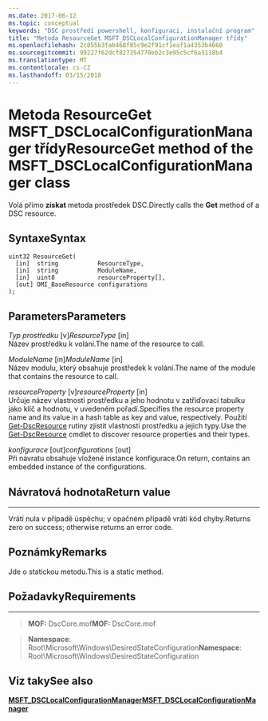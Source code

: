```yaml
---
ms.date: 2017-06-12
ms.topic: conceptual
keywords: "DSC prostředí powershell, konfiguraci, instalační program"
title: "Metoda ResourceGet MSFT_DSCLocalConfigurationManager třídy"
ms.openlocfilehash: 2c055b3fab468f85c9e2f91cf1eaf1a4353b4660
ms.sourcegitcommit: 99227f62dcf827354770eb2c3e95c5cf6a3118b4
ms.translationtype: MT
ms.contentlocale: cs-CZ
ms.lasthandoff: 03/15/2018
---
```

# <a name="resourceget-method-of-the-msftdsclocalconfigurationmanager-class"></a><span data-ttu-id="f8adc-103">Metoda ResourceGet MSFT_DSCLocalConfigurationManager třídy</span><span class="sxs-lookup"><span data-stu-id="f8adc-103">ResourceGet method of the MSFT_DSCLocalConfigurationManager class</span></span>

<span data-ttu-id="f8adc-104">Volá přímo **získat** metoda prostředek DSC.</span><span class="sxs-lookup"><span data-stu-id="f8adc-104">Directly calls the **Get** method of a DSC resource.</span></span>

<a name="syntax"></a><span data-ttu-id="f8adc-105">Syntaxe</span><span class="sxs-lookup"><span data-stu-id="f8adc-105">Syntax</span></span>
------

```mof
uint32 ResourceGet(
  [in]  string           ResourceType,
  [in]  string           ModuleName,
  [in]  uint8            resourceProperty[],
  [out] OMI_BaseResource configurations
);
```

<a name="parameters"></a><span data-ttu-id="f8adc-106">Parameters</span><span class="sxs-lookup"><span data-stu-id="f8adc-106">Parameters</span></span>
----------

<span data-ttu-id="f8adc-107">*Typ prostředku* \[v\]</span><span class="sxs-lookup"><span data-stu-id="f8adc-107">*ResourceType* \[in\]</span></span>  
<span data-ttu-id="f8adc-108">Název prostředku k volání.</span><span class="sxs-lookup"><span data-stu-id="f8adc-108">The name of the resource to call.</span></span>

<span data-ttu-id="f8adc-109">*ModuleName* \[in\]</span><span class="sxs-lookup"><span data-stu-id="f8adc-109">*ModuleName* \[in\]</span></span>  
<span data-ttu-id="f8adc-110">Název modulu, který obsahuje prostředek k volání.</span><span class="sxs-lookup"><span data-stu-id="f8adc-110">The name of the module that contains the resource to call.</span></span>

<span data-ttu-id="f8adc-111">*resourceProperty* \[v\]</span><span class="sxs-lookup"><span data-stu-id="f8adc-111">*resourceProperty* \[in\]</span></span>  
<span data-ttu-id="f8adc-112">Určuje název vlastnosti prostředku a jeho hodnotu v zatřiďovací tabulku jako klíč a hodnotu, v uvedeném pořadí.</span><span class="sxs-lookup"><span data-stu-id="f8adc-112">Specifies the resource property name and its value in a hash table as key and value, respectively.</span></span> <span data-ttu-id="f8adc-113">Použití [Get-DscResource](https://technet.microsoft.com/library/dn521625.aspx) rutiny zjistit vlastnosti prostředku a jejich typy.</span><span class="sxs-lookup"><span data-stu-id="f8adc-113">Use the [Get-DscResource](https://technet.microsoft.com/library/dn521625.aspx) cmdlet to discover resource properties and their types.</span></span>

<span data-ttu-id="f8adc-114">*konfigurace* \[out\]</span><span class="sxs-lookup"><span data-stu-id="f8adc-114">*configurations* \[out\]</span></span>  
<span data-ttu-id="f8adc-115">Při návratu obsahuje vložené instance konfigurace.</span><span class="sxs-lookup"><span data-stu-id="f8adc-115">On return, contains an embedded instance of the configurations.</span></span>

## <a name="return-value"></a><span data-ttu-id="f8adc-116">Návratová hodnota</span><span class="sxs-lookup"><span data-stu-id="f8adc-116">Return value</span></span>
------------

<span data-ttu-id="f8adc-117">Vrátí nula v případě úspěchu; v opačném případě vrátí kód chyby.</span><span class="sxs-lookup"><span data-stu-id="f8adc-117">Returns zero on success; otherwise returns an error code.</span></span>

## <a name="remarks"></a><span data-ttu-id="f8adc-118">Poznámky</span><span class="sxs-lookup"><span data-stu-id="f8adc-118">Remarks</span></span>

<span data-ttu-id="f8adc-119">Jde o statickou metodu.</span><span class="sxs-lookup"><span data-stu-id="f8adc-119">This is a static method.</span></span>

## <a name="requirements"></a><span data-ttu-id="f8adc-120">Požadavky</span><span class="sxs-lookup"><span data-stu-id="f8adc-120">Requirements</span></span>
------------
><span data-ttu-id="f8adc-121">**MOF:** DscCore.mof</span><span class="sxs-lookup"><span data-stu-id="f8adc-121">**MOF:** DscCore.mof</span></span>

><span data-ttu-id="f8adc-122">**Namespace**: Root\Microsoft\Windows\DesiredStateConfiguration</span><span class="sxs-lookup"><span data-stu-id="f8adc-122">**Namespace**: Root\Microsoft\Windows\DesiredStateConfiguration</span></span>


## <a name="see-also"></a><span data-ttu-id="f8adc-123">Viz taky</span><span class="sxs-lookup"><span data-stu-id="f8adc-123">See also</span></span>


[<span data-ttu-id="f8adc-124">**MSFT_DSCLocalConfigurationManager**</span><span class="sxs-lookup"><span data-stu-id="f8adc-124">**MSFT_DSCLocalConfigurationManager**</span></span>](msft-dsclocalconfigurationmanager.md)


 

 



